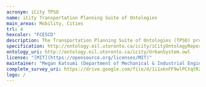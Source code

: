 ```yaml
--- 
acronym: iCity TPSO
name: iCity Transportation Planning Suite of Ontologies
main_areas: Mobility, Cities
trl: 4
hexcolor: "FCE5CD"
description: The Transportation Planning Suite of Ontologies (TPSO) provides a common set of terms for unambiguously storing and accessing data. The key purpose of the iCity TPSO is to address the challenges of data integration and reuse in the context of transportation planning.
specification: http://ontology.eil.utoronto.ca/icity/iCityOntologyReport_1.2.pdf
ontology_uri: http://ontology.eil.utoronto.ca/icity/UrbanSystem.owl
license: "[MIT](https://opensource.org/licenses/MIT)"
maintainer: "Megan Katsumi (Department of Mechanical & Industrial Engineering - [University of Toronto](https://www.utoronto.ca/))"
complete_survey_uri: https://drive.google.com/file/d/1i1xknFF9wlPCtqtRZXYX4sDTBGC2lSiO/view?usp=sharing
logo: /
--- 
```

